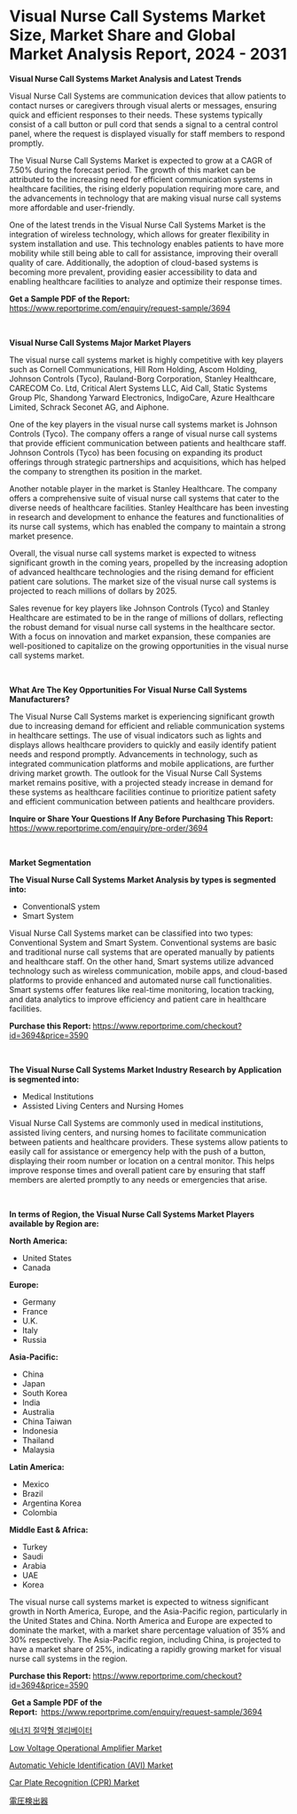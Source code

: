 <p><h1>Visual Nurse Call Systems Market Size, Market Share and Global Market Analysis Report, 2024 - 2031</h1></p><p><strong>Visual Nurse Call Systems Market Analysis and Latest Trends</strong></p>
<p><p>Visual Nurse Call Systems are communication devices that allow patients to contact nurses or caregivers through visual alerts or messages, ensuring quick and efficient responses to their needs. These systems typically consist of a call button or pull cord that sends a signal to a central control panel, where the request is displayed visually for staff members to respond promptly.</p><p>The Visual Nurse Call Systems Market is expected to grow at a CAGR of 7.50% during the forecast period. The growth of this market can be attributed to the increasing need for efficient communication systems in healthcare facilities, the rising elderly population requiring more care, and the advancements in technology that are making visual nurse call systems more affordable and user-friendly. </p><p>One of the latest trends in the Visual Nurse Call Systems Market is the integration of wireless technology, which allows for greater flexibility in system installation and use. This technology enables patients to have more mobility while still being able to call for assistance, improving their overall quality of care. Additionally, the adoption of cloud-based systems is becoming more prevalent, providing easier accessibility to data and enabling healthcare facilities to analyze and optimize their response times.</p></p>
<p><strong>Get a Sample PDF of the Report:&nbsp;</strong> <a href="https://www.reportprime.com/enquiry/request-sample/3694">https://www.reportprime.com/enquiry/request-sample/3694</a></p>
<p>&nbsp;</p>
<p><strong>Visual Nurse Call Systems Major Market Players</strong></p>
<p><p>The visual nurse call systems market is highly competitive with key players such as Cornell Communications, Hill Rom Holding, Ascom Holding, Johnson Controls (Tyco), Rauland-Borg Corporation, Stanley Healthcare, CARECOM Co. Ltd, Critical Alert Systems LLC, Aid Call, Static Systems Group Plc, Shandong Yarward Electronics, IndigoCare, Azure Healthcare Limited, Schrack Seconet AG, and Aiphone.</p><p>One of the key players in the visual nurse call systems market is Johnson Controls (Tyco). The company offers a range of visual nurse call systems that provide efficient communication between patients and healthcare staff. Johnson Controls (Tyco) has been focusing on expanding its product offerings through strategic partnerships and acquisitions, which has helped the company to strengthen its position in the market.</p><p>Another notable player in the market is Stanley Healthcare. The company offers a comprehensive suite of visual nurse call systems that cater to the diverse needs of healthcare facilities. Stanley Healthcare has been investing in research and development to enhance the features and functionalities of its nurse call systems, which has enabled the company to maintain a strong market presence.</p><p>Overall, the visual nurse call systems market is expected to witness significant growth in the coming years, propelled by the increasing adoption of advanced healthcare technologies and the rising demand for efficient patient care solutions. The market size of the visual nurse call systems is projected to reach millions of dollars by 2025.</p><p>Sales revenue for key players like Johnson Controls (Tyco) and Stanley Healthcare are estimated to be in the range of millions of dollars, reflecting the robust demand for visual nurse call systems in the healthcare sector. With a focus on innovation and market expansion, these companies are well-positioned to capitalize on the growing opportunities in the visual nurse call systems market.</p></p>
<p>&nbsp;</p>
<p><strong>What Are The Key Opportunities For Visual Nurse Call Systems Manufacturers?</strong></p>
<p><p>The Visual Nurse Call Systems market is experiencing significant growth due to increasing demand for efficient and reliable communication systems in healthcare settings. The use of visual indicators such as lights and displays allows healthcare providers to quickly and easily identify patient needs and respond promptly. Advancements in technology, such as integrated communication platforms and mobile applications, are further driving market growth. The outlook for the Visual Nurse Call Systems market remains positive, with a projected steady increase in demand for these systems as healthcare facilities continue to prioritize patient safety and efficient communication between patients and healthcare providers.</p></p>
<p><strong>Inquire or Share Your Questions If Any Before Purchasing This Report:</strong> <a href="https://www.reportprime.com/enquiry/pre-order/3694">https://www.reportprime.com/enquiry/pre-order/3694</a></p>
<p>&nbsp;</p>
<p><strong>Market Segmentation</strong></p>
<p><strong>The Visual Nurse Call Systems Market Analysis by types is segmented into:</strong></p>
<p><ul><li>ConventionalS ystem</li><li>Smart System</li></ul></p>
<p><p>Visual Nurse Call Systems market can be classified into two types: Conventional System and Smart System. Conventional systems are basic and traditional nurse call systems that are operated manually by patients and healthcare staff. On the other hand, Smart systems utilize advanced technology such as wireless communication, mobile apps, and cloud-based platforms to provide enhanced and automated nurse call functionalities. Smart systems offer features like real-time monitoring, location tracking, and data analytics to improve efficiency and patient care in healthcare facilities.</p></p>
<p><strong>Purchase this Report:&nbsp;</strong><a href="https://www.reportprime.com/checkout?id=3694&price=3590">https://www.reportprime.com/checkout?id=3694&price=3590</a></p>
<p>&nbsp;</p>
<p><strong>The Visual Nurse Call Systems Market Industry Research by Application is segmented into:</strong></p>
<p><ul><li>Medical Institutions</li><li>Assisted Living Centers and Nursing Homes</li></ul></p>
<p><p>Visual Nurse Call Systems are commonly used in medical institutions, assisted living centers, and nursing homes to facilitate communication between patients and healthcare providers. These systems allow patients to easily call for assistance or emergency help with the push of a button, displaying their room number or location on a central monitor. This helps improve response times and overall patient care by ensuring that staff members are alerted promptly to any needs or emergencies that arise.</p></p>
<p>&nbsp;</p>
<p><strong>In terms of Region, the Visual Nurse Call Systems Market Players available by Region are:</strong></p>
<p>
    <p> <strong> North America: </strong>
        <ul>
            <li>United States</li>
            <li>Canada</li>
        </ul>
        </p> 
    <p> <strong> Europe: </strong>
        <ul>
            <li>Germany</li>
            <li>France</li>
            <li>U.K.</li>
            <li>Italy</li>
            <li>Russia</li>
        </ul>
        </p> 
    <p> <strong> Asia-Pacific: </strong>
        <ul>
            <li>China</li>
            <li>Japan</li>
            <li>South Korea</li>
            <li>India</li>
            <li>Australia</li>
            <li>China Taiwan</li>
            <li>Indonesia</li>
            <li>Thailand</li>
            <li>Malaysia</li>
        </ul>
        </p> 
    <p> <strong> Latin America: </strong>
        <ul>
            <li>Mexico</li>
            <li>Brazil</li>
            <li>Argentina Korea</li>
            <li>Colombia</li>
        </ul>
        </p> 
    <p> <strong> Middle East & Africa: </strong>
        <ul>
            <li>Turkey</li>
            <li>Saudi</li>
            <li>Arabia</li>
            <li>UAE</li>
            <li>Korea</li>
        </ul>
    </p>
    </p>
<p><p>The visual nurse call systems market is expected to witness significant growth in North America, Europe, and the Asia-Pacific region, particularly in the United States and China. North America and Europe are expected to dominate the market, with a market share percentage valuation of 35% and 30% respectively. The Asia-Pacific region, including China, is projected to have a market share of 25%, indicating a rapidly growing market for visual nurse call systems in the region.</p></p>
<p><strong>Purchase this Report: </strong><a href="https://www.reportprime.com/checkout?id=3694&price=3590">https://www.reportprime.com/checkout?id=3694&price=3590</a></p>
<p>&nbsp;<strong>Get a Sample PDF of the Report:&nbsp;&nbsp;</strong><a href="https://www.reportprime.com/enquiry/request-sample/3694">https://www.reportprime.com/enquiry/request-sample/3694</a></p>
<p><strong></strong></p>
<p><p><a href="https://medium.com/@codinchelcea2022/%EC%97%90%EB%84%88%EC%A7%80-%EC%A0%88%EC%95%BD-%EC%97%98%EB%A6%AC%EB%B2%A0%EC%9D%B4%ED%84%B0-%EC%8B%9C%EC%9E%A5-%EC%84%B1%EA%B3%B5%EC%A0%81%EC%9D%B8-%EB%B9%84%EC%A6%88%EB%8B%88%EC%8A%A4-%EC%A0%84%EB%9E%B5%EC%9D%98-%ED%95%B5%EC%8B%AC-%EC%9A%94%EC%86%8C-2031%EB%85%84%EA%B9%8C%EC%A7%80-%EC%98%88%EC%B8%A1-de30a979eb1d">에너지 절약형 엘리베이터</a></p><p><a href="https://github.com/Angelnienowdseej3e45z3p8c/Market-Research-Report-List-1/blob/main/low-voltage-operational-amplifier-market.md">Low Voltage Operational Amplifier Market</a></p><p><a href="https://issuu.com/reportprime-2/docs/automatic-vehicle-identification-avi-market-size-2">Automatic Vehicle Identification (AVI) Market</a></p><p><a href="https://issuu.com/reportprime-2/docs/car-plate-recognition-cpr-market-size-2030.pptx">Car Plate Recognition (CPR) Market</a></p><p><a href="https://github.com/gfggqjbfys368009/Market-Research-Report-List-1/blob/main/740299814599.md">電圧検出器</a></p></p>